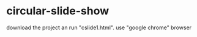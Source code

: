 circular-slide-show
===================
download the project an run "cslide1.html".
use "google chrome" browser
